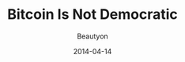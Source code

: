 ---
layout: writing
title: Bitcoin Is Not Democratic
date: 2014-04-14
categories: ['Mining and Consensus']
author: ['Beautyon']
excerpt: Democracy is a coercive political system where people in a geographic area are “enfranchised”. This means that they all have a “vote”, allocated one man per vote, that they can cast in “elections” where the winner of the most votes wins, and then takes “office”.
external_url: https://hackernoon.com/bitcoin-is-not-democratic-81f87158250a
---